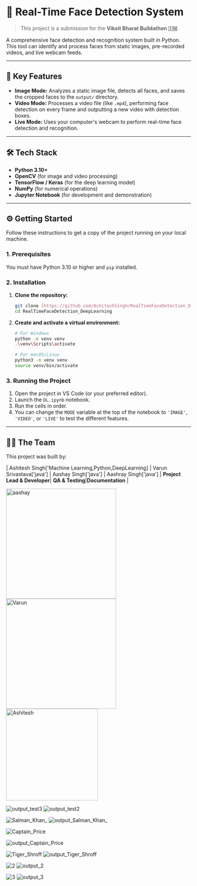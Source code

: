 # 🎥 Real-Time Face Detection System

> This project is a submission for the **Viksit Bharat Buildathon 🇮🇳**

A comprehensive face detection and recognition system built in Python. This tool can identify and process faces from static images, pre-recorded videos, and live webcam feeds.

---

## 🌟 Key Features

* **Image Mode:** Analyzes a static image file, detects all faces, and saves the cropped faces to the `output/` directory.
* **Video Mode:** Processes a video file (like `.mp4`), performing face detection on every frame and outputting a new video with detection boxes.
* **Live Mode:** Uses your computer's webcam to perform real-time face detection and recognition.

---

## 🛠️ Tech Stack

* **Python 3.10+**
* **OpenCV** (for image and video processing)
* **TensorFlow / Keras** (for the deep learning model)
* **NumPy** (for numerical operations)
* **Jupyter Notebook** (for development and demonstration)

---

## ⚙️ Getting Started

Follow these instructions to get a copy of the project running on your local machine.

### 1. Prerequisites

You must have Python 3.10 or higher and `pip` installed.

### 2. Installation

1.  **Clone the repository:**
    ```bash
    git clone [https://github.com/AshiteshSingh/RealTimeFaceDetection_DeepLearning.git](https://github.com/AshiteshSingh/RealTimeFaceDetection_DeepLearning.git)
    cd RealTimeFaceDetection_DeepLearning
    ```

2.  **Create and activate a virtual environment:**
    ```bash
    # For Windows
    python -m venv venv
    .\venv\Scripts\activate
    
    # For macOS/Linux
    python3 -m venv venv
    source venv/bin/activate
    ```

### 3. Running the Project

1.  Open the project in VS Code (or your preferred editor).
2.  Launch the `DL.ipynb` notebook.
3.  Run the cells in order.
4.  You can change the `MODE` variable at the top of the notebook to `'IMAGE'`, `'VIDEO'`, or `'LIVE'` to test the different features.

---

## 👨‍💻 The Team

This project was built by:

| Ashitesh Singh['Machine Learning,Python,DeepLearning] | Varun Srivastava['java']  | Aashay Singh['java'] | Aashray Singh['java']
| **Project Lead & Developer**| **QA & Testing**|**Documentation** |
<!-- Line 69-71: Team member images -->
<img src="https://github.com/user-attachments/assets/a869eba2-5fd6-427e-9bf2-79e4cb7f8319" alt="aashay" width="300">
<img src="https://github.com/user-attachments/assets/3a74a80e-e622-469c-b753-7c7946f8644e" alt="Varun" width="300">
<img src="https://github.com/user-attachments/assets/bd7b41dc-adbc-4237-80fd-a2871ebfa5dc" alt="Ashitesh" width="250">

![output_test3](https://github.com/user-attachments/assets/36e071f8-643c-45cb-9fa9-e2b46aa7b41d)
![output_test2](https://github.com/user-attachments/assets/09f699d2-d5fa-4507-b7c6-221191b06536)

![Salman_Khan_](https://github.com/user-attachments/assets/fd771bc1-88a5-4390-a607-476fe3d38ed1)
![output_Salman_Khan_](https://github.com/user-attachments/assets/dae02699-82a1-4887-94aa-a1268620001c)

![Captain_Price](https://github.com/user-attachments/assets/95603480-cf42-4302-9154-54d0c627fd44)

![output_Captain_Price](https://github.com/user-attachments/assets/a021580a-8728-4c3b-aea0-23a9ca09c47e)



![Tiger_Shroff](https://github.com/user-attachments/assets/d178e41c-674e-4aa7-ba06-5ee5d1e36ef8)
![output_Tiger_Shroff](https://github.com/user-attachments/assets/400f348a-90c5-4e8d-97fd-efde98c8fcc8)

![2](https://github.com/user-attachments/assets/efa8466c-f237-4963-9054-f56a059ec86f)
![output_2](https://github.com/user-attachments/assets/78cbf980-b984-48eb-8cde-a2634a07667f)

![3](https://github.com/user-attachments/assets/a12e6e01-fb83-4e5c-a956-7def0f5ea8c3)
![output_3](https://github.com/user-attachments/assets/cae6f567-071a-4b47-a6a6-6a55c301f110)
